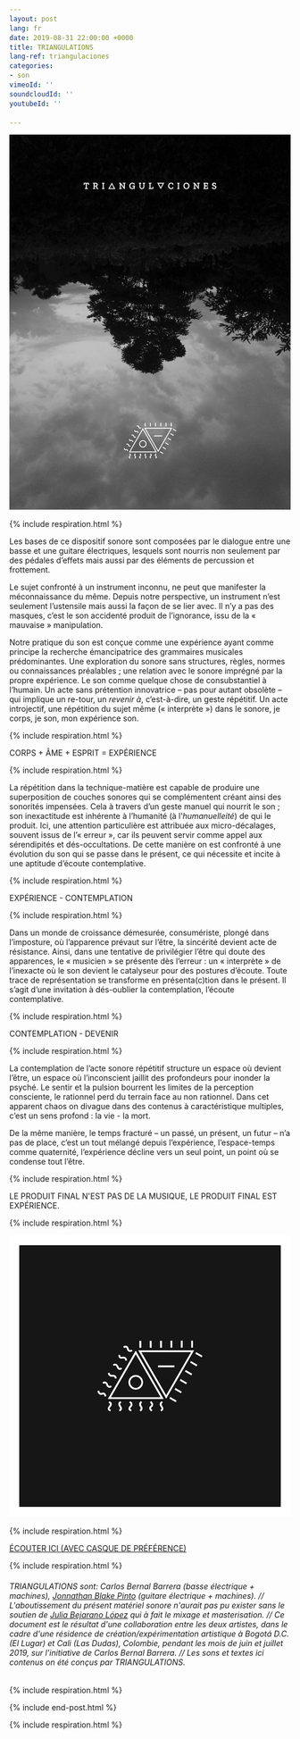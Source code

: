 ```yaml
---
layout: post
lang: fr
date: 2019-08-31 22:00:00 +0000
title: TRIANGULATIONS
lang-ref: triangulaciones
categories:
- son
vimeoId: ''
soundcloudId: ''
youtubeId: ''

---
```

![](/imgs/afiche-triangulaciones-up.jpg)

{% include respiration.html %}

Les bases de ce dispositif sonore sont composées par le dialogue entre une basse et une guitare électriques, lesquels sont nourris non seulement par des pédales d’effets mais aussi par des éléments de percussion et frottement.

Le sujet confronté à un instrument inconnu, ne peut que manifester la méconnaissance du même. Depuis notre perspective, un instrument n’est seulement l’ustensile mais aussi la façon de se lier avec. Il n’y a pas des masques, c’est le son accidenté produit de l’ignorance, issu de la « mauvaise » manipulation.

Notre pratique du son est conçue comme une expérience ayant comme principe la recherche émancipatrice des grammaires musicales prédominantes. Une exploration du sonore sans structures, règles, normes ou connaissances préalables ; une relation avec le sonore imprégné par la propre expérience. Le son comme quelque chose de consubstantiel à l’humain. Un acte sans prétention innovatrice – pas pour autant obsolète – qui implique un re-tour, un _revenir à_, c’est-à-dire, un geste répétitif. Un acte introjectif, une répétition du sujet même (« interprète ») dans le sonore, je corps, je son, mon expérience son.

{% include respiration.html %}

CORPS + ÂME + ESPRIT = EXPÉRIENCE

{% include respiration.html %}

La répétition dans la technique-matière est capable de produire une superposition de couches sonores qui se complémentent créant ainsi des sonorités impensées. Cela à travers d’un geste manuel qui nourrit le son ; son inexactitude est inhérente à l’humanité (à l’_humanuelleité_) de qui le produit. Ici, une attention particulière est attribuée aux micro-décalages, souvent issus de l’« erreur », car ils peuvent servir comme appel aux sérendipités et dés-occultations. De cette manière on est confronté à une évolution du son qui se passe dans le présent, ce qui nécessite et incite à une aptitude d’écoute contemplative.

{% include respiration.html %}

EXPÉRIENCE - CONTEMPLATION

{% include respiration.html %}

Dans un monde de croissance démesurée, consumériste, plongé dans l’imposture, où l’apparence prévaut sur l’être, la sincérité devient acte de résistance. Ainsi, dans une tentative de privilégier l’être qui doute des apparences, le « musicien » se présente dès l’erreur : un « interprète » de l’inexacte où le son devient le catalyseur pour des postures d’écoute. Toute trace de représentation se transforme en présenta(c)tion dans le présent. Il s’agit d’une invitation à dés-oublier la contemplation, l’écoute contemplative.

{% include respiration.html %}

CONTEMPLATION - DEVENIR

{% include respiration.html %}

La contemplation de l’acte sonore répétitif structure un espace où devient l’être, un espace où l’inconscient jaillit des profondeurs pour inonder la psyché. Le sentir et la pulsion bourrent les limites de la perception consciente, le rationnel perd du terrain face au non rationnel. Dans cet apparent chaos on divague dans des contenus à caractéristique multiples, c’est un sens profond : la vie - la mort.

De la même manière, le temps fracturé – un passé, un présent, un futur – n’a pas de place, c’est un tout mélangé depuis l’expérience, l’espace-temps comme quaternité, l’expérience décline vers un seul point, un point où se condense tout l’être.

{% include respiration.html %}

LE PRODUIT FINAL N'EST PAS DE LA MUSIQUE, LE PRODUIT FINAL EST EXPÉRIENCE.

{% include respiration.html %}

![](/imgs/cd-triangulaciones-cover-up.png)

{% include respiration.html %}

[ÉCOUTER ICI (AVEC CASQUE DE PRÉFÉRENCE)](https://triangulaciones.bandcamp.com)

{% include respiration.html %}

###### TRIANGULATIONS sont: Carlos Bernal Barrera (basse électrique + machines), [Jonnathan Blake Pinto](https://vimeo.com/jonnathanblake) (guitare électrique + machines). // L'aboutissement du présent matériel sonore n'aurait pas pu exister sans le soutien de [Julia Bejarano López](https://vimeo.com/user39594498) qui à fait le mixage et masterisation. // Ce document est le résultat d'une collaboration entre les deux artistes, dans le cadre d'une résidence de création/expérimentation artistique à Bogotá D.C. (El Lugar) et Cali (Las Dudas), Colombie, pendant les mois de juin et juillet 2019, sur l'initiative de Carlos Bernal Barrera. // Les sons et textes ici contenus on été conçus par TRIANGULATIONS.

{% include respiration.html %}

{% include end-post.html %}

{% include respiration.html %}